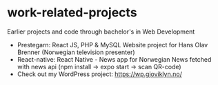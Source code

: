 # work-related-projects
Earlier projects and code through bachelor's in Web Development

- Prestegarn: React JS, PHP & MySQL Website project for Hans Olav Brenner (Norwegian television presenter)
- React-native: React Native - News app for Norwegian News fetched with news api (npm install -> expo start -> scan QR-code)
- Check out my WordPress project: https://wp.gjoviklyn.no/

